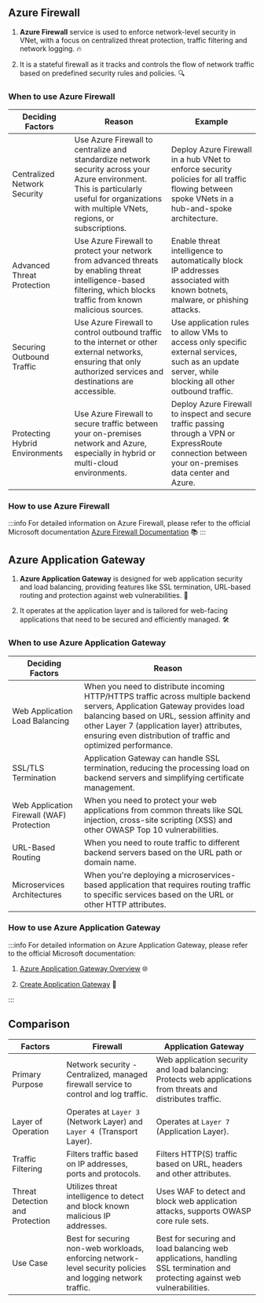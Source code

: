 ## Azure Firewall

1. **Azure Firewall** service is used to enforce network-level security in VNet,
   with a focus on centralized threat protection, traffic filtering and network
   logging. 🔥

2. It is a stateful firewall as it tracks and controls the flow of network
   traffic based on predefined security rules and policies. 🔍

### When to use Azure Firewall

| Deciding Factors               | Reason                                                                                                                                                                                         | Example                                                                                                                                              |
| ------------------------------ | ---------------------------------------------------------------------------------------------------------------------------------------------------------------------------------------------- | ---------------------------------------------------------------------------------------------------------------------------------------------------- |
| Centralized Network Security   | Use Azure Firewall to centralize and standardize network security across your Azure environment. This is particularly useful for organizations with multiple VNets, regions, or subscriptions. | Deploy Azure Firewall in a hub VNet to enforce security policies for all traffic flowing between spoke VNets in a hub-and-spoke architecture.        |
| Advanced Threat Protection     | Use Azure Firewall to protect your network from advanced threats by enabling threat intelligence-based filtering, which blocks traffic from known malicious sources.                           | Enable threat intelligence to automatically block IP addresses associated with known botnets, malware, or phishing attacks.                          |
| Securing Outbound Traffic      | Use Azure Firewall to control outbound traffic to the internet or other external networks, ensuring that only authorized services and destinations are accessible.                             | Use application rules to allow VMs to access only specific external services, such as an update server, while blocking all other outbound traffic.   |
| Protecting Hybrid Environments | Use Azure Firewall to secure traffic between your on-premises network and Azure, especially in hybrid or multi-cloud environments.                                                             | Deploy Azure Firewall to inspect and secure traffic passing through a VPN or ExpressRoute connection between your on-premises data center and Azure. |

### How to use Azure Firewall

:::info 
For detailed information on Azure Firewall, please refer to the official
Microsoft documentation
[Azure Firewall Documentation](https://learn.microsoft.com/en-us/azure/firewall/)
📚 
:::

## Azure Application Gateway

1. **Azure Application Gateway** is designed for web application security and
   load balancing, providing features like SSL termination, URL-based routing
   and protection against web vulnerabilities. 🔐

2. It operates at the application layer and is tailored for web-facing
   applications that need to be secured and efficiently managed. 🛠️

### When to use Azure Application Gateway

| Deciding Factors                          | Reason                                                                                                                                                                                                                                                                                 |
| ----------------------------------------- | -------------------------------------------------------------------------------------------------------------------------------------------------------------------------------------------------------------------------------------------------------------------------------------- |
| Web Application Load Balancing            | When you need to distribute incoming HTTP/HTTPS traffic across multiple backend servers, Application Gateway provides load balancing based on URL, session affinity and other Layer 7 (application layer) attributes, ensuring even distribution of traffic and optimized performance. |
| SSL/TLS Termination                       | Application Gateway can handle SSL termination, reducing the processing load on backend servers and simplifying certificate management.                                                                                                                                                |
| Web Application Firewall (WAF) Protection | When you need to protect your web applications from common threats like SQL injection, cross-site scripting (XSS) and other OWASP Top 10 vulnerabilities.                                                                                                                              |
| URL-Based Routing                         | When you need to route traffic to different backend servers based on the URL path or domain name.                                                                                                                                                                                      |
| Microservices Architectures               | When you're deploying a microservices-based application that requires routing traffic to specific services based on the URL or other HTTP attributes.                                                                                                                                  |

### How to use Azure Application Gateway

:::info 
For detailed information on Azure Application Gateway, please refer to
the official Microsoft documentation:

1. [Azure Application Gateway Overview](https://learn.microsoft.com/en-us/azure/application-gateway/)
   🌐

2. [Create Application Gateway](https://learn.microsoft.com/en-us/azure/application-gateway/)
   📖

:::

## Comparison

| **Factors**                     | **Firewall**                                                                                                | **Application Gateway**                                                                                                     |
| ------------------------------- | ----------------------------------------------------------------------------------------------------------- | --------------------------------------------------------------------------------------------------------------------------- |
| Primary Purpose                 | Network security - Centralized, managed firewall service to control and log traffic.                        | Web application security and load balancing: Protects web applications from threats and distributes traffic.                |
| Layer of Operation              | Operates at `Layer 3` (Network Layer) and `Layer 4 `(Transport Layer).                                      | Operates at `Layer 7` (Application Layer).                                                                                  |
| Traffic Filtering               | Filters traffic based on IP addresses, ports and protocols.                                                 | Filters HTTP(S) traffic based on URL, headers and other attributes.                                                         |
| Threat Detection and Protection | Utilizes threat intelligence to detect and block known malicious IP addresses.                              | Uses WAF to detect and block web application attacks, supports OWASP core rule sets.                                        |
| Use Case                        | Best for securing non-web workloads, enforcing network-level security policies and logging network traffic. | Best for securing and load balancing web applications, handling SSL termination and protecting against web vulnerabilities. |

